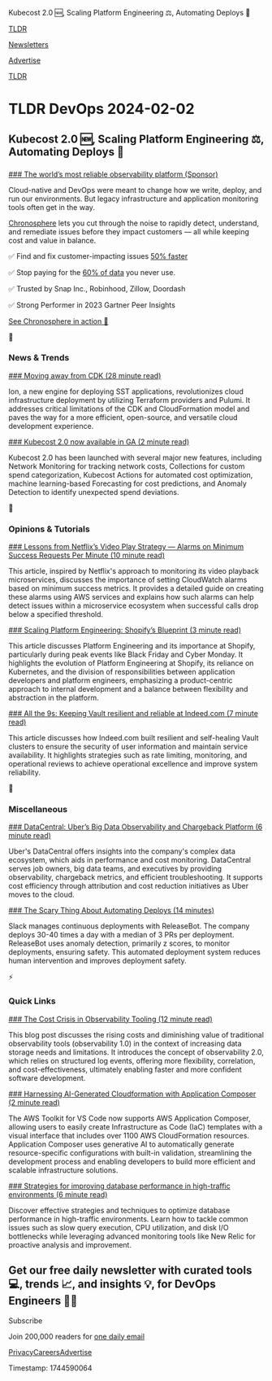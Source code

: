 Kubecost 2.0 🆕, Scaling Platform Engineering ⚖️, Automating Deploys 🚂

[TLDR](/)

[Newsletters](/newsletters)

[Advertise](https://advertise.tldr.tech/)

[TLDR](/)

# TLDR DevOps 2024-02-02

## Kubecost 2.0 🆕, Scaling Platform Engineering ⚖️, Automating Deploys 🚂

### 

[### The world’s most reliable observability platform (Sponsor)](https://chronosphere.io/?utm_source=tldr-devops&amp;utm_medium=newsletter&amp;utm_campaign=20240202)

Cloud-native and DevOps were meant to change how we write, deploy, and run our environments. But legacy infrastructure and application monitoring tools often get in the way.

[Chronosphere](https://chronosphere.io/?utm_source=tldr-devops&utm_medium=newsletter&utm_campaign=20240202) lets you cut through the noise to rapidly detect, understand, and remediate issues before they impact customers — all while keeping cost and value in balance.

✅ Find and fix customer-impacting issues [50% faster](https://chronosphere.io/?utm_source=tldr-devops&utm_medium=newsletter&utm_campaign=20240202)

✅ Stop paying for the [60% of data](https://chronosphere.io/?utm_source=tldr-devops&utm_medium=newsletter&utm_campaign=20240202) you never use.

✅ Trusted by Snap Inc., Robinhood, Zillow, Doordash

✅ Strong Performer in 2023 Gartner Peer Insights

[See Chronosphere in action 👀](https://chronosphere.io/?utm_source=tldr-devops&utm_medium=newsletter&utm_campaign=20240202)

📱

### News & Trends

[### Moving away from CDK (28 minute read)](https://sst.dev/blog/moving-away-from-cdk.html?utm_source=tldrdevops)

Ion, a new engine for deploying SST applications, revolutionizes cloud infrastructure deployment by utilizing Terraform providers and Pulumi. It addresses critical limitations of the CDK and CloudFormation model and paves the way for a more efficient, open-source, and versatile cloud development experience.

[### Kubecost 2.0 now available in GA (2 minute read)](https://blog.kubecost.com/blog/introducing-kubecost-2.0/?utm_source=tldrdevops)

Kubecost 2.0 has been launched with several major new features, including Network Monitoring for tracking network costs, Collections for custom spend categorization, Kubecost Actions for automated cost optimization, machine learning-based Forecasting for cost predictions, and Anomaly Detection to identify unexpected spend deviations.

🚀

### Opinions & Tutorials

[### Lessons from Netflix’s Video Play Strategy — Alarms on Minimum Success Requests Per Minute (10 minute read)](https://blog.serverlessadvocate.com/lessons-from-netflixs-video-play-strategy-alarms-on-minimum-success-requests-per-minute-a6204a388680?utm_source=tldrdevops)

This article, inspired by Netflix's approach to monitoring its video playback microservices, discusses the importance of setting CloudWatch alarms based on minimum success metrics. It provides a detailed guide on creating these alarms using AWS services and explains how such alarms can help detect issues within a microservice ecosystem when successful calls drop below a specified threshold.

[### Scaling Platform Engineering: Shopify’s Blueprint (3 minute read)](https://logz.io/blog/scaling-platform-engineering-shopify-blueprint/?utm_source=tldrdevops)

This article discusses Platform Engineering and its importance at Shopify, particularly during peak events like Black Friday and Cyber Monday. It highlights the evolution of Platform Engineering at Shopify, its reliance on Kubernetes, and the division of responsibilities between application developers and platform engineers, emphasizing a product-centric approach to internal development and a balance between flexibility and abstraction in the platform.

[### All the 9s: Keeping Vault resilient and reliable at Indeed.com (7 minute read)](https://www.hashicorp.com/resources/all-the-9s-keeping-vault-resilient-and-reliable-at-indeed-com?utm_source=tldrdevops)

This article discusses how Indeed.com built resilient and self-healing Vault clusters to ensure the security of user information and maintain service availability. It highlights strategies such as rate limiting, monitoring, and operational reviews to achieve operational excellence and improve system reliability.

🎁

### Miscellaneous

[### DataCentral: Uber’s Big Data Observability and Chargeback Platform (6 minute read)](https://www.uber.com/blog/datacentral-ubers-observability-and-chargeback-platform/?utm_source=tldrdevops)

Uber's DataCentral offers insights into the company's complex data ecosystem, which aids in performance and cost monitoring. DataCentral serves job owners, big data teams, and executives by providing observability, chargeback metrics, and efficient troubleshooting. It supports cost efficiency through attribution and cost reduction initiatives as Uber moves to the cloud.

[### The Scary Thing About Automating Deploys (14 minutes)](https://slack.engineering/the-scary-thing-about-automating-deploys/?utm_source=tldrdevops)

Slack manages continuous deployments with ReleaseBot. The company deploys 30-40 times a day with a median of 3 PRs per deployment. ReleaseBot uses anomaly detection, primarily z scores, to monitor deployments, ensuring safety. This automated deployment system reduces human intervention and improves deployment safety.

⚡️

### Quick Links

[### The Cost Crisis in Observability Tooling (12 minute read)](https://www.honeycomb.io/blog/cost-crisis-observability-tooling?utm_source=tldrdevops)

This blog post discusses the rising costs and diminishing value of traditional observability tools (observability 1.0) in the context of increasing data storage needs and limitations. It introduces the concept of observability 2.0, which relies on structured log events, offering more flexibility, correlation, and cost-effectiveness, ultimately enabling faster and more confident software development.

[### Harnessing AI-Generated Cloudformation with Application Composer (2 minute read)](https://www.infoq.com/news/2024/01/generative-ai-cloudformation/?utm_source=tldrdevops)

The AWS Toolkit for VS Code now supports AWS Application Composer, allowing users to easily create Infrastructure as Code (IaC) templates with a visual interface that includes over 1100 AWS CloudFormation resources. Application Composer uses generative AI to automatically generate resource-specific configurations with built-in validation, streamlining the development process and enabling developers to build more efficient and scalable infrastructure solutions.

[### Strategies for improving database performance in high-traffic environments (6 minute read)](https://newrelic.com/blog/how-to-relic/strategies-for-improving-database-performance-in-high-traffic-environments?utm_source=tldrdevops)

Discover effective strategies and techniques to optimize database performance in high-traffic environments. Learn how to tackle common issues such as slow query execution, CPU utilization, and disk I/O bottlenecks while leveraging advanced monitoring tools like New Relic for proactive analysis and improvement.

## Get our free daily newsletter with curated tools 💻, trends 📈, and insights 💡, for DevOps Engineers 👨‍💻

Subscribe

Join 200,000 readers for [one daily email](/api/latest/devops)

[Privacy](/privacy)[Careers](https://jobs.ashbyhq.com/tldr.tech)[Advertise](/devops/advertise)

Timestamp: 1744590064
